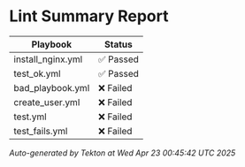 # Lint Summary Report

| Playbook | Status |
|----------|--------|
| install_nginx.yml | ✅ Passed |
| test_ok.yml | ✅ Passed |
| bad_playbook.yml | ❌ Failed |
| create_user.yml | ❌ Failed |
| test.yml | ❌ Failed |
| test_fails.yml | ❌ Failed |

_Auto-generated by Tekton at Wed Apr 23 00:45:42 UTC 2025_
